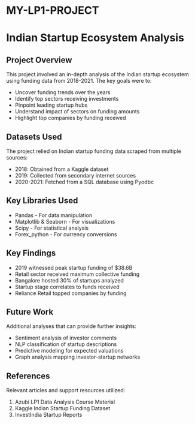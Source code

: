 # MY-LP1-PROJECT

# Indian Startup Ecosystem Analysis

## Project Overview
This project involved an in-depth analysis of the Indian startup ecosystem using funding data from 2018-2021. The key goals were to:

- Uncover funding trends over the years
- Identify top sectors receiving investments 
- Pinpoint leading startup hubs  
- Understand impact of sectors on funding amounts
- Highlight top companies by funding received

## Datasets Used
The project relied on Indian startup funding data scraped from multiple sources:

- 2018: Obtained from a Kaggle dataset
- 2019: Collected from secondary internet sources 
- 2020-2021: Fetched from a SQL database using Pyodbc

## Key Libraries Used
- Pandas - For data manipulation
- Matplotlib & Seaborn - For visualizations  
- Scipy - For statistical analysis
- Forex_python - For currency conversions

## Key Findings
- 2019 witnessed peak startup funding of $38.6B 
- Retail sector received maximum collective funding  
- Bangalore hosted 30% of startups analyzed 
- Startup stage correlates to funds received
- Reliance Retail topped companies by funding

## Future Work
Additional analyses that can provide further insights:

- Sentiment analysis of investor comments
- NLP classification of startup descriptions 
- Predictive modeling for expected valuations
- Graph analysis mapping investor-startup networks

## References
Relevant articles and support resources utilized:

1. Azubi LP1 Data Analysis Course Material
2. Kaggle Indian Startup Funding Dataset
3. InvestIndia Startup Reports

